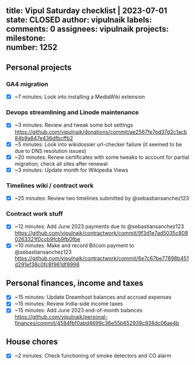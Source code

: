 title:	Vipul Saturday checklist | 2023-07-01
state:	CLOSED
author:	vipulnaik
labels:	
comments:	0
assignees:	vipulnaik
projects:	
milestone:	
number:	1252
--
## Personal projects

### GA4 migration

- [x] ~7 minutes: Look into installing a MediaWiki extension

### Devops streamlining and Linode maintenance

- [x] ~3 minutes: Review and tweak some bot settings https://github.com/vipulnaik/donations/commit/ae2567fe7ed37d2c1acb84b9a847e436dfbcffb2
- [x] ~5 minutes: Look into wikidossier url-checker failure (it seemed to be due to DNS resolution issues)
- [x] ~20 minutes: Renew certificates with some tweaks to account for partial migration; check all sites after renewal
- [x] ~3 minutes: Update month for Wikipedia Views 

### Timelines wiki / contract work

- [x] ~25 minutes: Review two timelines submitted by @sebastiansanchez123

### Contract work stuff

- [x] ~12 minutes: Add June 2023 payments due to @sebastiansanchez123 https://github.com/vipulnaik/contractwork/commit/9f3d1e7ad5035c8080263321f0ccb9fcb9fb0fbe
- [x] ~10 minutes: Make and record Bitcoin payment to @sebastiansanchez123 https://github.com/vipulnaik/contractwork/commit/6e7c67be77898b451d291ef38c0fc8f961df8998  

## Personal finances, income and taxes

- [x] ~15 minutes: Update Dreamhost balances and accrued expenses
- [x] ~15 minutes: Review India-side income taxes
- [x] ~15 minutes: Add June 2023 end-of-month balances https://github.com/vipulnaik/personal-finances/commit/4584fbf0abd4699c36e55b652939c938dc06ae4b
 
## House chores

- [x] ~2 minutes: Check functioning of smoke detectors and CO alarm
